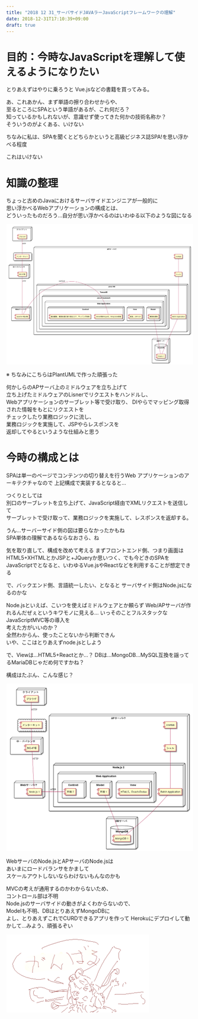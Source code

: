 ```yaml
---
title: "2018 12 31_サーバサイドJAVAラーJavaScriptフレームワークの理解"
date: 2018-12-31T17:10:39+09:00
draft: true
---
```


# 目的：今時なJavaScriptを理解して使えるようになりたい

とりあえずはやりに乗ろうと Vue.jsなどの書籍を買ってみる。

あ、これあかん、まず単語の擦り合わせからや、  
至るところにSPAという単語があるが、これ何だろ？  
知っているかもしれないが、意識せず使ってきた何かの技術名称か？  
そういうのがよくある、いけない  

ちなみに私は、SPAを聞くとどちらかというと高級ビジネス誌SPA!を思い浮かべる程度

これはいけない

# 知識の整理

ちょっと古めのJavaにおけるサーバサイドエンジニアが一般的に  
思い浮かべるWebアプリケーションの構成とは、  
どういったものだろう…自分が思い浮かべるのはいわゆる以下のような図になる

![AP構成図](image/2018-12-31.png "AP構成図")

※ ちなみにこちらはPlantUMLで作った頑張った

何かしらのAPサーバ上のミドルウェアを立ち上げて  
立ち上げたミドルウェアのLisnerでリクエストをハンドルし、    
Webアプリケーションのサーブレット等で受け取り、
DIやらでマッピング取得された情報をもとにリクエストを  
チェックしたり業務ロジックに流し、  
業務ロジックを実施して、JSPやらレスポンスを  
返却してやるというような仕組みと思う

# 今時の構成とは

SPAは単一のページでコンテンツの切り替えを行うWeb アプリケーションのアーキテクチャなので
上記構成で実装するとなると... 

つくりとしては  
別口のサーブレットを立ち上げて、JavaScript経由でXMLリクエストを送信して  
サーブレットで受け取って、業務ロジックを実施して、レスポンスを返却する。  

うん…サーバーサイド側の図は要らなかったかもね  
SPA単体の理解であるならなおさら、ね

気を取り直して、構成を改めて考える
まずフロントエンド側、つまり画面はHTML5+XHTMLとかJSPと+JQueryか思いつく、でも今どきのSPAをJavaScriptでとなると、いわゆるVue.jsやReactなどを利用することが想定できる

で、バックエンド側、言語統一したい、となると
サーバサイド側はNode.jsになるのかな  

Node.jsといえば、こいつを使えばミドルウェアとか頼らず
Web/APサーバが作れるんだぜぇというキワモノに見える…
いっそのことフルスタックなJavaScriptMVC等の導入を  
考えた方がいいのか？  
全然わからん、使ったことないから判断できん  
いや、ここはとりあえずnode.jsとしよう

で、Viewは…HTML5+Reactとか…？
DBは…MongoDB...MySQL互換を謡ってるMariaDBじゃだめ何ですかね？  

構成はたぶん、こんな感じ？

![AP構成図2](image/2018-12-31_2.png "AP構成図2")

WebサーバのNode.jsとAPサーバのNode.jsは  
あいまにロードバランサをかまして  
スケールアウトしないならわけないもんなのかも

MVCの考えが通用するのかわからないため、  
コントロール部は不明  
Node.jsのサーバサイドの動きがよくわからないので、  
Modelも不明、DBはとりあえずMongoDBに  
よし、とりあえずこれでCURDできるアプリを作って
Herokuにデプロイして動かして…みよう、頑張るぞい

![pico](image/2018-12-31_3.png "pico")